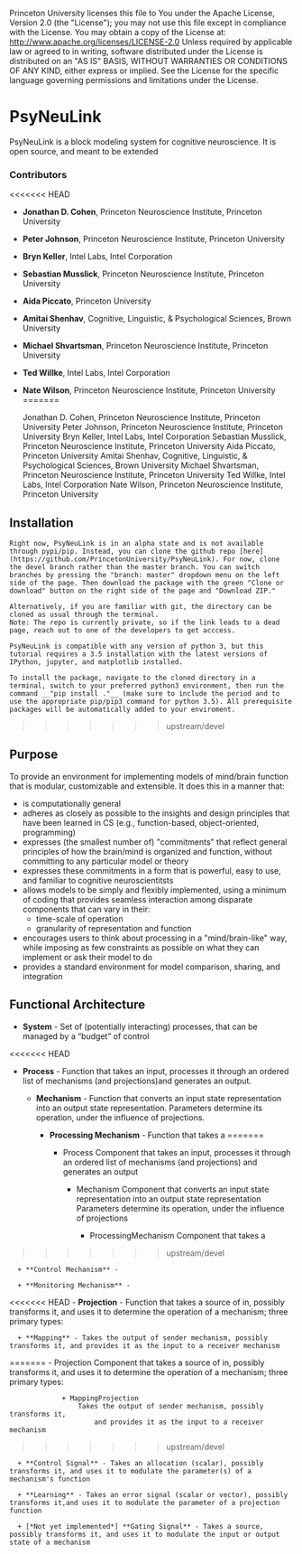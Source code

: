 Princeton University licenses this file to You under the Apache License, Version 2.0 (the "License");
you may not use this file except in compliance with the License.  You may obtain a copy of the License at:
     http://www.apache.org/licenses/LICENSE-2.0
Unless required by applicable law or agreed to in writing, software distributed under the License is distributed
on an "AS IS" BASIS, WITHOUT WARRANTIES OR CONDITIONS OF ANY KIND, either express or implied.
See the License for the specific language governing permissions and limitations under the License.


# PsyNeuLink

PsyNeuLink is a block modeling system for cognitive neuroscience.
It is open source, and meant to be extended

### Contributors
<<<<<<< HEAD
- **Jonathan D. Cohen**, Princeton Neuroscience Institute, Princeton University
- **Peter Johnson**, Princeton Neuroscience Institute, Princeton University
- **Bryn Keller**, Intel Labs, Intel Corporation
- **Sebastian Musslick**, Princeton Neuroscience Institute, Princeton University
- **Aida Piccato**, Princeton University
- **Amitai Shenhav**, Cognitive, Linguistic, & Psychological Sciences, Brown University
- **Michael Shvartsman**, Princeton Neuroscience Institute, Princeton University
- **Ted Willke**, Intel Labs, Intel Corporation
- **Nate Wilson**, Princeton Neuroscience Institute, Princeton University 
=======

    Jonathan D. Cohen, Princeton Neuroscience Institute, Princeton University
    Peter Johnson, Princeton Neuroscience Institute, Princeton University
    Bryn Keller, Intel Labs, Intel Corporation
    Sebastian Musslick, Princeton Neuroscience Institute, Princeton University
    Aida Piccato, Princeton University
    Amitai Shenhav, Cognitive, Linguistic, & Psychological Sciences, Brown University
    Michael Shvartsman, Princeton Neuroscience Institute, Princeton University
    Ted Willke, Intel Labs, Intel Corporation
    Nate Wilson, Princeton Neuroscience Institute, Princeton University

## Installation

    Right now, PsyNeuLink is in an alpha state and is not available through pypi/pip. Instead, you can clone the github repo [here](https://github.com/PrincetonUniversity/PsyNeuLink). For now, clone the devel branch rather than the master branch. You can switch branches by pressing the "branch: master" dropdown menu on the left side of the page. Then download the package with the green "Clone or download" button on the right side of the page and "Download ZIP."

    Alternatively, if you are familiar with git, the directory can be cloned as usual through the terminal.
    Note: The repo is currently private, so if the link leads to a dead page, reach out to one of the developers to get acccess.

    PsyNeuLink is compatible with any version of python 3, but this tutorial requires a 3.5 installation with the latest versions of IPython, jupyter, and matplotlib installed.

    To install the package, navigate to the cloned directory in a terminal, switch to your preferred python3 environment, then run the command __"pip install ."__ (make sure to include the period and to use the appropriate pip/pip3 command for python 3.5). All prerequisite packages will be automatically added to your enviroment.
>>>>>>> upstream/devel

## Purpose

To provide an environment for implementing models of mind/brain function
that is modular, customizable and extensible.  It does this in a manner that:
- is computationally general
- adheres as closely as possible to the insights and design principles that have been learned in CS
  (e.g., function-based, object-oriented, programming)
- expresses (the smallest number of) "commitments" that reflect general principles of how
  the brain/mind is organized and function, without committing to any particular model or theory
- expresses these commitments in a form that is powerful, easy to use, and familiar to cognitive neuroscientitsts
- allows models to be simply and flexibly implemented, using a minimum of coding that provides 
  seamless interaction among disparate components that can vary in their:
    - time-scale of operation
    - granularity of representation and function
- encourages users to think about processing in a "mind/brain-like" way,
  while imposing as few constraints as possible on what they can implement or ask their model to do
- provides a standard environment for model comparison, sharing, and integration  

## Functional Architecture

- **System** - Set of (potentially interacting) processes, that can be managed by a “budget” of control

<<<<<<< HEAD
  - **Process** - Function that takes an input, processes it through an ordered list of mechanisms (and projections)and generates an output.
    
    - **Mechanism** - Function that converts an input state representation into an output state representation. Parameters determine its operation, under the influence of projections.
                 
      + **Processing Mechanism** - Function that takes a
=======
         - Process 
             Component that takes an input, processes it through an ordered list of mechanisms (and projections)
             and generates an output
    
             - Mechanism 
                 Component that converts an input state representation into an output state representation
                 Parameters determine its operation, under the influence of projections
                 
                 + ProcessingMechanism
                     Component that takes a
>>>>>>> upstream/devel
                 
      + **Control Mechanism** - 
                 
      + **Monitoring Mechanism** - 
    
<<<<<<< HEAD
    - **Projection** - Function that takes a source of in, possibly transforms it, and uses it to determine the operation of a mechanism;  three primary types:
    
      + **Mapping** - Takes the output of sender mechanism, possibly transforms it, and provides it as the input to a receiver mechanism
=======
             - Projection 
                 Component that takes a source of in, possibly transforms it, and uses it to
                 determine the operation of a mechanism;  three primary types:
    
                 + MappingProjection
                     Takes the output of sender mechanism, possibly transforms it,
                         and provides it as the input to a receiver mechanism
>>>>>>> upstream/devel
    
      + **Control Signal** - Takes an allocation (scalar), possibly transforms it, and uses it to modulate the parameter(s) of a mechanism's function
    
      + **Learning** - Takes an error signal (scalar or vector), possibly transforms it,and uses it to modulate the parameter of a projection function
                     
      + [*Not yet implemented*] **Gating Signal** - Takes a source, possibly transforms it, and uses it to modulate the input or output state of a mechanism
